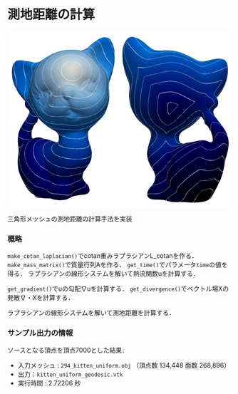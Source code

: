 # 測地距離の計算

<img src = "kitten_geodesic1.png" width = 50%><img src = "kitten_geodesic2.png" width = 50%>  

三角形メッシュの測地距離の計算手法を実装
### 概略
`make_cotan_laplacian()`でcotan重みラプラシアンL_cotanを作る．
`make_mass_matrix()`で質量行列Aを作る．
`get_time()`でパラメータ`time`の値を得る．
ラプラシアンの線形システムを解いて熱流関数uを計算する．

`get_gradient()`でuの勾配∇uを計算する．
`get_divergence()`でベクトル場Xの発散∇・Xを計算する．

ラプラシアンの線形システムを解いて測地距離を計算する．

### サンプル出力の情報
ソースとなる頂点を頂点7000とした結果．
- 入力メッシュ : `294_kitten_uniform.obj` （頂点数 134,448 面数 268,896）
- 出力：`kitten_uniform_geodesic.vtk`
- 実行時間 : 2.72206 秒
